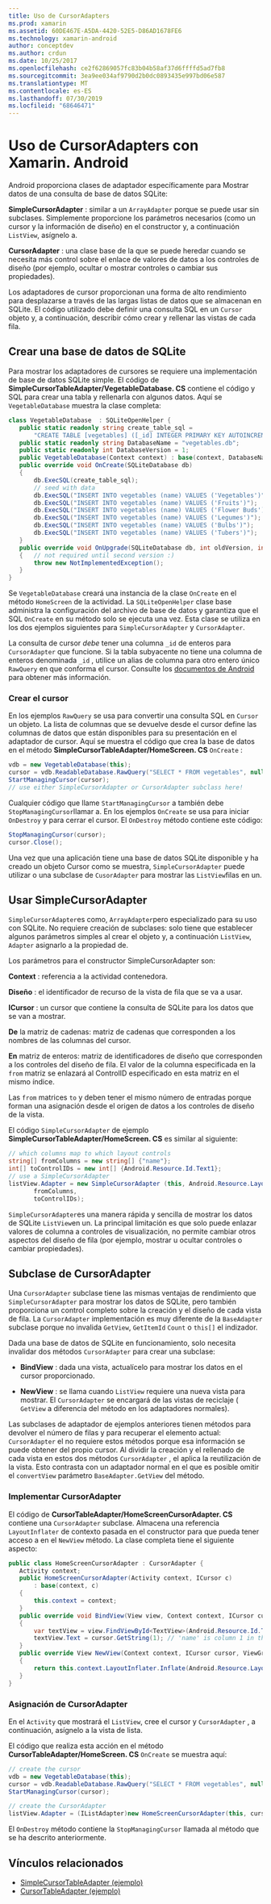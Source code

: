 ```yaml
---
title: Uso de CursorAdapters
ms.prod: xamarin
ms.assetid: 60DE467E-A5DA-4420-52E5-D86AD1678FE6
ms.technology: xamarin-android
author: conceptdev
ms.author: crdun
ms.date: 10/25/2017
ms.openlocfilehash: ce2f62869057fc83b04b58af37d6ffffd5ad7fb8
ms.sourcegitcommit: 3ea9ee034af9790d2b0dc0893435e997bd06e587
ms.translationtype: MT
ms.contentlocale: es-ES
ms.lasthandoff: 07/30/2019
ms.locfileid: "68646471"
---
```

# <a name="using-cursoradapters-with-xamarinandroid"></a>Uso de CursorAdapters con Xamarin. Android

Android proporciona clases de adaptador específicamente para Mostrar datos de una consulta de base de datos SQLite:

 **SimpleCursorAdapter** : similar a un `ArrayAdapter` porque se puede usar sin subclases. Simplemente proporcione los parámetros necesarios (como un cursor y la información de diseño) en el constructor y, a continuación `ListView`, asígnelo a.

 **CursorAdapter** : una clase base de la que se puede heredar cuando se necesita más control sobre el enlace de valores de datos a los controles de diseño (por ejemplo, ocultar o mostrar controles o cambiar sus propiedades).

Los adaptadores de cursor proporcionan una forma de alto rendimiento para desplazarse a través de las largas listas de datos que se almacenan en SQLite. El código utilizado debe definir una consulta SQL en un `Cursor` objeto y, a continuación, describir cómo crear y rellenar las vistas de cada fila.


## <a name="creating-an-sqlite-database"></a>Crear una base de datos de SQLite

Para mostrar los adaptadores de cursores se requiere una implementación de base de datos SQLite simple. El código de **SimpleCursorTableAdapter/VegetableDatabase. CS** contiene el código y SQL para crear una tabla y rellenarla con algunos datos.
Aquí se `VegetableDatabase` muestra la clase completa:

```csharp
class VegetableDatabase  : SQLiteOpenHelper {
   public static readonly string create_table_sql =
       "CREATE TABLE [vegetables] ([_id] INTEGER PRIMARY KEY AUTOINCREMENT NOT NULL UNIQUE, [name] TEXT NOT NULL UNIQUE)";
   public static readonly string DatabaseName = "vegetables.db";
   public static readonly int DatabaseVersion = 1;
   public VegetableDatabase(Context context) : base(context, DatabaseName, null, DatabaseVersion) { }
   public override void OnCreate(SQLiteDatabase db)
   {
       db.ExecSQL(create_table_sql);
       // seed with data
       db.ExecSQL("INSERT INTO vegetables (name) VALUES ('Vegetables')");
       db.ExecSQL("INSERT INTO vegetables (name) VALUES ('Fruits')");
       db.ExecSQL("INSERT INTO vegetables (name) VALUES ('Flower Buds')");
       db.ExecSQL("INSERT INTO vegetables (name) VALUES ('Legumes')");
       db.ExecSQL("INSERT INTO vegetables (name) VALUES ('Bulbs')");
       db.ExecSQL("INSERT INTO vegetables (name) VALUES ('Tubers')");
   }
   public override void OnUpgrade(SQLiteDatabase db, int oldVersion, int newVersion)
   {   // not required until second version :)
       throw new NotImplementedException();
   }
}
```

Se `VegetableDatabase` creará una instancia de la clase `OnCreate` en el método `HomeScreen` de la actividad. La `SQLiteOpenHelper` clase base administra la configuración del archivo de base de datos y garantiza que el SQL `OnCreate` en su método solo se ejecuta una vez. Esta clase se utiliza en los dos ejemplos siguientes para `SimpleCursorAdapter` y `CursorAdapter`.

La consulta de cursor *debe* tener una columna `_id` de enteros para `CursorAdapter` que funcione. Si la tabla subyacente no tiene una columna de enteros denominada `_id` , utilice un alias de columna para otro entero único `RawQuery` en que conforma el cursor. Consulte los [documentos de Android](xref:Android.Widget.CursorAdapter) para obtener más información.


### <a name="creating-the-cursor"></a>Crear el cursor

En los ejemplos `RawQuery` se usa para convertir una consulta SQL en `Cursor` un objeto. La lista de columnas que se devuelve desde el cursor define las columnas de datos que están disponibles para su presentación en el adaptador de cursor. Aquí se muestra el código que crea la base de datos en el método **SimpleCursorTableAdapter/HomeScreen. CS** `OnCreate` :

```csharp
vdb = new VegetableDatabase(this);
cursor = vdb.ReadableDatabase.RawQuery("SELECT * FROM vegetables", null); // cursor query
StartManagingCursor(cursor);
// use either SimpleCursorAdapter or CursorAdapter subclass here!
```

Cualquier código que llame `StartManagingCursor` a también debe `StopManagingCursor`llamar a. En los ejemplos `OnCreate` se usa para iniciar `OnDestroy` y para cerrar el cursor. El `OnDestroy` método contiene este código:

```csharp
StopManagingCursor(cursor);
cursor.Close();
```

Una vez que una aplicación tiene una base de datos SQLite disponible y ha creado un objeto Cursor como se muestra, `SimpleCursorAdapter` puede utilizar o una subclase de `CusorAdapter` para mostrar las `ListView`filas en un.


## <a name="using-simplecursoradapter"></a>Usar SimpleCursorAdapter

`SimpleCursorAdapter`es como, `ArrayAdapter`pero especializado para su uso con SQLite. No requiere creación de subclases: solo tiene que establecer algunos parámetros simples al crear el objeto y, a continuación `ListView`, `Adapter` asignarlo a la propiedad de.

Los parámetros para el constructor SimpleCursorAdapter son:

 **Context** : referencia a la actividad contenedora.

 **Diseño** : el identificador de recurso de la vista de fila que se va a usar.

 **ICursor** : un cursor que contiene la consulta de SQLite para los datos que se van a mostrar.

 **De** la matriz de cadenas: matriz de cadenas que corresponden a los nombres de las columnas del cursor.

 **En** matriz de enteros: matriz de identificadores de diseño que corresponden a los controles del diseño de fila. El valor de la columna especificada en la `from` matriz se enlazará al ControlID especificado en esta matriz en el mismo índice.

Las `from` matrices `to` y deben tener el mismo número de entradas porque forman una asignación desde el origen de datos a los controles de diseño de la vista.

El código `SimpleCursorAdapter` de ejemplo **SimpleCursorTableAdapter/HomeScreen. CS** es similar al siguiente:

```csharp
// which columns map to which layout controls
string[] fromColumns = new string[] {"name"};
int[] toControlIDs = new int[] {Android.Resource.Id.Text1};
// use a SimpleCursorAdapter
listView.Adapter = new SimpleCursorAdapter (this, Android.Resource.Layout.SimpleListItem1, cursor,
       fromColumns,
       toControlIDs);
```

`SimpleCursorAdapter`es una manera rápida y sencilla de mostrar los datos de SQLite `ListView`en un. La principal limitación es que solo puede enlazar valores de columna a controles de visualización, no permite cambiar otros aspectos del diseño de fila (por ejemplo, mostrar u ocultar controles o cambiar propiedades).


## <a name="subclassing-cursoradapter"></a>Subclase de CursorAdapter

Una `CursorAdapter` subclase tiene las mismas ventajas de rendimiento que `SimpleCursorAdapter` para mostrar los datos de SQLite, pero también proporciona un control completo sobre la creación y el diseño de cada vista de fila. La `CursorAdapter` implementación es muy diferente de la `BaseAdapter` subclase porque no invalida `GetView`, `GetItemId` `Count` o `this[]` el indizador.

Dada una base de datos de SQLite en funcionamiento, solo necesita invalidar dos métodos `CursorAdapter` para crear una subclase:

- **BindView** : dada una vista, actualícelo para mostrar los datos en el cursor proporcionado.

- **NewView** : se llama cuando `ListView` requiere una nueva vista para mostrar. El `CursorAdapter` se encargará de las vistas de reciclaje ( `GetView` a diferencia del método en los adaptadores normales).

Las subclases de adaptador de ejemplos anteriores tienen métodos para devolver el número de filas y para recuperar el elemento actual: `CursorAdapter` el no requiere estos métodos porque esa información se puede obtener del propio cursor. Al dividir la creación y el rellenado de cada vista en estos dos métodos `CursorAdapter` , el aplica la reutilización de la vista. Esto contrasta con un adaptador normal en el que es posible omitir el `convertView` parámetro `BaseAdapter.GetView` del método.


### <a name="implementing-the-cursoradapter"></a>Implementar CursorAdapter

El código de **CursorTableAdapter/HomeScreenCursorAdapter. CS** contiene una `CursorAdapter` subclase. Almacena una referencia `LayoutInflater` de contexto pasada en el constructor para que pueda tener acceso a en el `NewView` método. La clase completa tiene el siguiente aspecto:

```csharp
public class HomeScreenCursorAdapter : CursorAdapter {
   Activity context;
   public HomeScreenCursorAdapter(Activity context, ICursor c)
       : base(context, c)
   {
       this.context = context;
   }
   public override void BindView(View view, Context context, ICursor cursor)
   {
       var textView = view.FindViewById<TextView>(Android.Resource.Id.Text1);
       textView.Text = cursor.GetString(1); // 'name' is column 1 in the cursor query
   }
   public override View NewView(Context context, ICursor cursor, ViewGroup parent)
   {
       return this.context.LayoutInflater.Inflate(Android.Resource.Layout.SimpleListItem1, parent, false);
   }
}
```


### <a name="assigning-the-cursoradapter"></a>Asignación de CursorAdapter

En el `Activity` que mostrará el `ListView`, cree el cursor y `CursorAdapter` , a continuación, asígnelo a la vista de lista.

El código que realiza esta acción en el método **CursorTableAdapter/HomeScreen. CS** `OnCreate` se muestra aquí:

```csharp
// create the cursor
vdb = new VegetableDatabase(this);
cursor = vdb.ReadableDatabase.RawQuery("SELECT * FROM vegetables", null);
StartManagingCursor(cursor);

// create the CursorAdapter
listView.Adapter = (IListAdapter)new HomeScreenCursorAdapter(this, cursor, false);
```

El `OnDestroy` método contiene la `StopManagingCursor` llamada al método que se ha descrito anteriormente.



## <a name="related-links"></a>Vínculos relacionados

- [SimpleCursorTableAdapter (ejemplo)](https://docs.microsoft.com/samples/xamarin/monodroid-samples/simplecursortableadapter)
- [CursorTableAdapter (ejemplo)](https://docs.microsoft.com/samples/xamarin/monodroid-samples/cursortableadapter)

